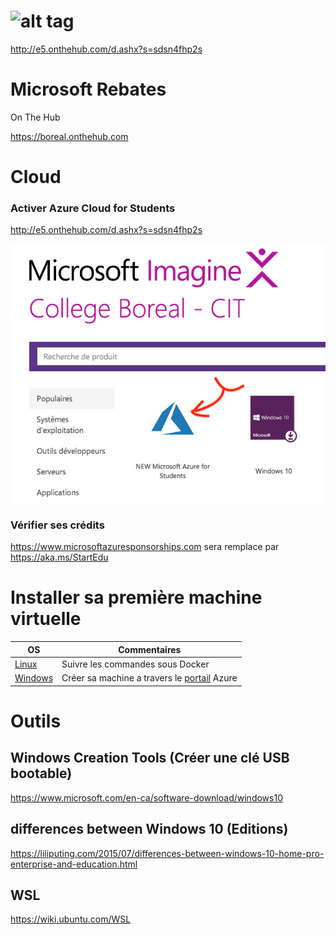 


# ![alt tag](https://raw.githubusercontent.com/CollegeBoreal/Tutoriels/master/7.Microsoft/images/IMAGINE.png)

http://e5.onthehub.com/d.ashx?s=sdsn4fhp2s

# Microsoft Rebates

On The Hub

https://boreal.onthehub.com

# Cloud

### Activer Azure Cloud for Students

http://e5.onthehub.com/d.ashx?s=sdsn4fhp2s

![Alt Tag](./images/Free_Azure.png)

### Vérifier ses crédits

https://www.microsoftazuresponsorships.com sera remplace par https://aka.ms/StartEdu   

# Installer sa première machine virtuelle


| OS                   | Commentaires                                       |
|----------------------|----------------------------------------------------|
|[Linux](./AZURE.md)   | Suivre les commandes sous Docker                   |
|[Windows ](https://docs.microsoft.com/en-us/azure/virtual-machines/windows/quick-create-portal)| Créer sa machine a travers le [portail](https://portal.azure.com) Azure | 



# Outils

## Windows Creation Tools (Créer une clé USB bootable)

https://www.microsoft.com/en-ca/software-download/windows10

## differences between Windows 10 (Editions)
https://liliputing.com/2015/07/differences-between-windows-10-home-pro-enterprise-and-education.html

## WSL

https://wiki.ubuntu.com/WSL
